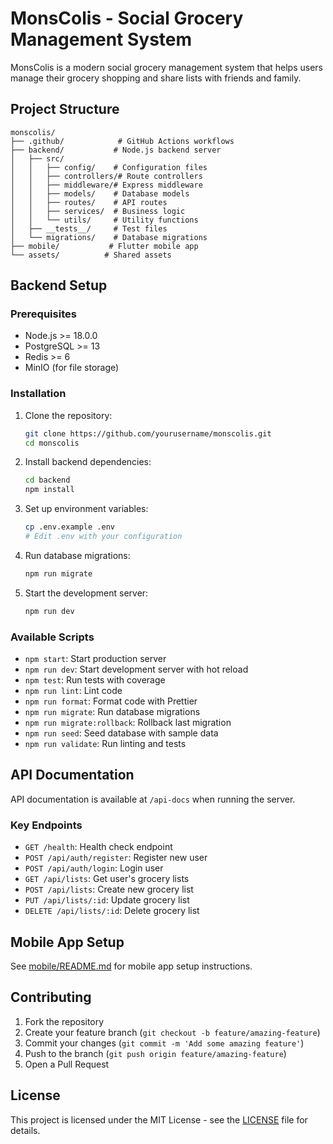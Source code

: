 # MonsColis - Social Grocery Management System

MonsColis is a modern social grocery management system that helps users manage their grocery shopping and share lists with friends and family.

## Project Structure

```
monscolis/
├── .github/            # GitHub Actions workflows
├── backend/           # Node.js backend server
│   ├── src/
│   │   ├── config/    # Configuration files
│   │   ├── controllers/# Route controllers
│   │   ├── middleware/# Express middleware
│   │   ├── models/    # Database models
│   │   ├── routes/    # API routes
│   │   ├── services/  # Business logic
│   │   └── utils/     # Utility functions
│   ├── __tests__/     # Test files
│   └── migrations/    # Database migrations
├── mobile/           # Flutter mobile app
└── assets/          # Shared assets
```

## Backend Setup

### Prerequisites

- Node.js >= 18.0.0
- PostgreSQL >= 13
- Redis >= 6
- MinIO (for file storage)

### Installation

1. Clone the repository:
   ```bash
   git clone https://github.com/yourusername/monscolis.git
   cd monscolis
   ```

2. Install backend dependencies:
   ```bash
   cd backend
   npm install
   ```

3. Set up environment variables:
   ```bash
   cp .env.example .env
   # Edit .env with your configuration
   ```

4. Run database migrations:
   ```bash
   npm run migrate
   ```

5. Start the development server:
   ```bash
   npm run dev
   ```

### Available Scripts

- `npm start`: Start production server
- `npm run dev`: Start development server with hot reload
- `npm test`: Run tests with coverage
- `npm run lint`: Lint code
- `npm run format`: Format code with Prettier
- `npm run migrate`: Run database migrations
- `npm run migrate:rollback`: Rollback last migration
- `npm run seed`: Seed database with sample data
- `npm run validate`: Run linting and tests

## API Documentation

API documentation is available at `/api-docs` when running the server.

### Key Endpoints

- `GET /health`: Health check endpoint
- `POST /api/auth/register`: Register new user
- `POST /api/auth/login`: Login user
- `GET /api/lists`: Get user's grocery lists
- `POST /api/lists`: Create new grocery list
- `PUT /api/lists/:id`: Update grocery list
- `DELETE /api/lists/:id`: Delete grocery list

## Mobile App Setup

See [mobile/README.md](mobile/README.md) for mobile app setup instructions.

## Contributing

1. Fork the repository
2. Create your feature branch (`git checkout -b feature/amazing-feature`)
3. Commit your changes (`git commit -m 'Add some amazing feature'`)
4. Push to the branch (`git push origin feature/amazing-feature`)
5. Open a Pull Request

## License

This project is licensed under the MIT License - see the [LICENSE](LICENSE) file for details.
